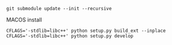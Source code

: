 

 ```
 git submodule update --init --recursive
 ```

MACOS install
 ```
CFLAGS='-stdlib=libc++' python setup.py build_ext --inplace
CFLAGS='-stdlib=libc++' python setup.py develop
 ```